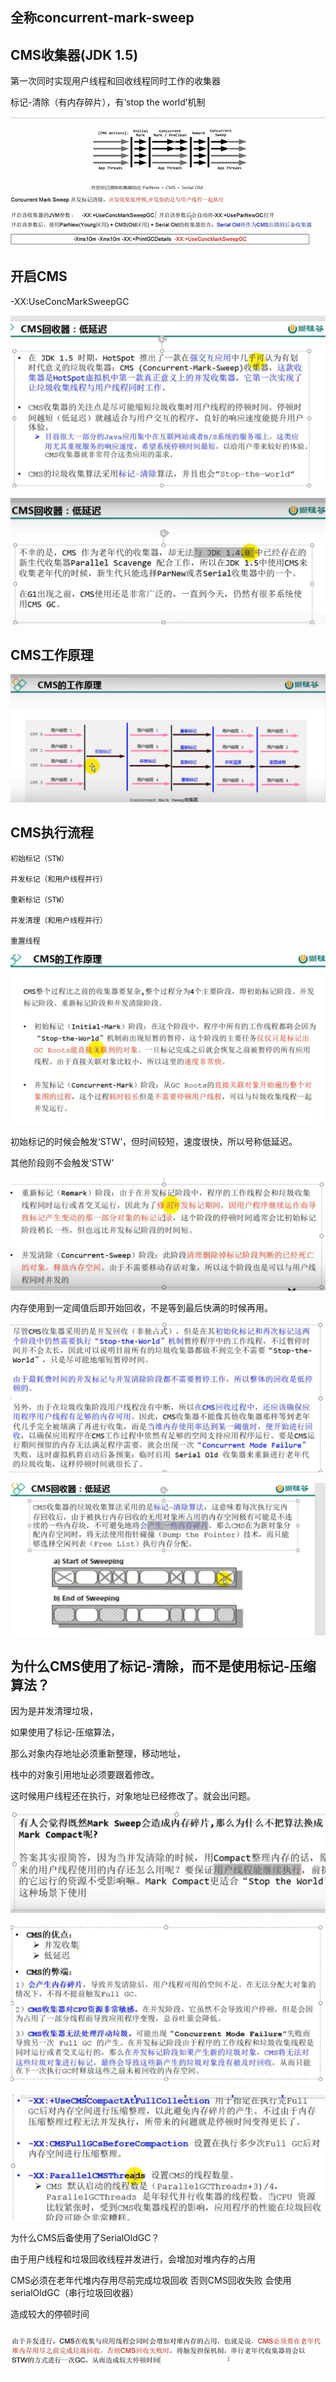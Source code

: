 全称concurrent-mark-sweep
---
CMS收集器(JDK 1.5)
---
第一次同时实现用户线程和回收线程同时工作的收集器

标记-清除（有内存碎片），有‘stop the world’机制

![img_106.png](img_106.png)

开启CMS
---
-XX:UseConcMarkSweepGC

![img_7.png](img_7.png)

![img_8.png](img_8.png)

CMS工作原理
---
![img_9.png](img_9.png)

CMS执行流程
---
    初始标记（STW）
    
    并发标记（和用户线程并行）
    
    重新标记（STW）
    
    并发清理（和用户线程并行）
    
    重置线程

![img_10.png](img_10.png)

初始标记的时候会触发‘STW’，但时间较短，速度很快，所以号称低延迟。

其他阶段则不会触发‘STW’

![img_11.png](img_11.png)

内存使用到一定阈值后即开始回收，不是等到最后快满的时候再用。

![img_12.png](img_12.png)

![img_13.png](img_13.png)

为什么CMS使用了标记-清除，而不是使用标记-压缩算法？
---

因为是并发清理垃圾，

如果使用了标记-压缩算法，

那么对象内存地址必须重新整理，移动地址，

栈中的对象引用地址必须要跟着修改。

这时候用户线程还在执行，对象地址已经修改了。就会出问题。

![img_14.png](img_14.png)

![img_15.png](img_15.png)

![img_16.png](img_16.png)

为什么CMS后备使用了SerialOldGC？

由于用户线程和垃圾回收线程并发进行，会增加对堆内存的占用

CMS必须在老年代堆内存用尽前完成垃圾回收 否则CMS回收失败 会使用serialOldGC（串行垃圾回收器）

造成较大的停顿时间

![img_107.png](img_107.png)